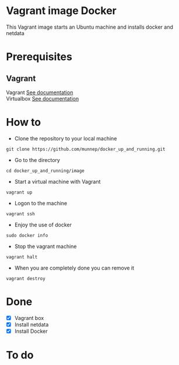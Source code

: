 # Vagrant image Docker

This Vagrant image starts an Ubuntu machine and installs docker and netdata

# Prerequisites

## Vagrant
Vagrant [See documentation](https://www.vagrantup.com/docs/installation)  
Virtualbox [See documentation](https://www.virtualbox.org/wiki/Downloads)

# How to
- Clone the repository to your local machine
```
git clone https://github.com/munnep/docker_up_and_running.git
```
- Go to the directory
```
cd docker_up_and_running/image
```
- Start a virtual machine with Vagrant 
```
vagrant up
```
- Logon to the machine
```
vagrant ssh
```
- Enjoy the use of docker
```
sudo docker info
```
- Stop the vagrant machine
```
vagrant halt
```
- When you are completely done you can remove it
```
vagrant destroy
```

# Done
- [x] Vagrant box
- [x] Install netdata 
- [x] Install Docker

# To do  